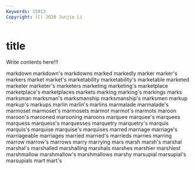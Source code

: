 ```yaml
---
Keywords: 15913
Copyright: (C) 2020 Junjie Li
---
```


# title

Write contents here!!!
 
markdown 
markdown's 
markdowns 
marked
markedly 
marker 
marker's 
markers 
market 
market's 
marketability 
marketability's 
marketable 
marketed
marketer 
marketer's 
marketers 
marketing 
marketing's 
marketplace 
marketplace's 
marketplaces 
markets 
marking
marking's 
markings 
marks 
marksman 
marksman's 
marksmanship 
marksmanship's 
marksmen 
markup 
markup's
markups 
marlin 
marlin's 
marlins 
marmalade 
marmalade's 
marmoset 
marmoset's 
marmosets 
marmot
marmot's 
marmots 
maroon 
maroon's 
marooned 
marooning 
maroons 
marquee 
marquee's 
marquees
marquess 
marquess's 
marquesses 
marquetry 
marquetry's 
marquis 
marquis's 
marquise 
marquise's 
marquises
marred 
marriage 
marriage's 
marriageable 
marriages 
married 
married's 
marrieds 
marries 
marring
marrow 
marrow's 
marrows 
marry 
marrying 
mars 
marsh 
marsh's 
marshal 
marshal's
marshalled 
marshalling 
marshals 
marshes 
marshier 
marshiest 
marshmallow 
marshmallow's 
marshmallows 
marshy
marsupial 
marsupial's 
marsupials 
mart 
mart's 
